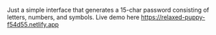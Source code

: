 Just a simple interface that generates a 15-char password consisting of letters, numbers, and symbols.
Live demo here https://relaxed-puppy-f54d55.netlify.app
